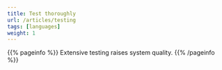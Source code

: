 ```yaml
---
title: Test thoroughly
url: /articles/testing
tags: [languages]
weight: 1
---
```


{{% pageinfo %}}
Extensive testing raises system quality.
{{% /pageinfo %}}
